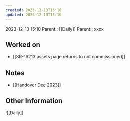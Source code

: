 ```yaml
---
created: 2023-12-13T15:10
updated: 2023-12-13T15:10
---
```

2023-12-13 15:10
Parent:: [[Daily]] 
Parent:: xxxx
## Worked on

- [[SR-16213 assets page returns to not commissioned]]

## Notes

- [[Handover Dec 2023]]

## Other Information

![[Daily]]
